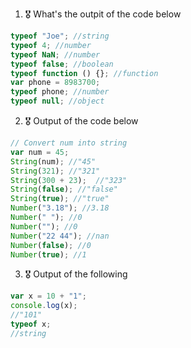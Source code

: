 1. 🎖 What's the outpit of the code below
```js
typeof "Joe"; //string
typeof 4; //number
typeof NaN; //number
typeof false; //boolean
typeof function () {}; //function
var phone = 8983700;
typeof phone; //number
typeof null; //object
```

2. 🎖 Output of the code below
```js
// Convert num into string
var num = 45; 
String(num); //"45"
String(321); //"321"
String(300 + 23);  //"323"
String(false); //"false"
String(true); //"true"
Number("3.18"); //3.18
Number(" "); //0
Number(""); //0
Number("22 44"); //nan
Number(false); //0
Number(true); //1
```

3. 🎖 Output of the following

```js
var x = 10 + "1";
console.log(x);
//"101"
typeof x;
//string
```